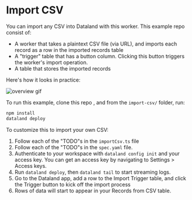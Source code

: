 # Import CSV

You can import any CSV into Dataland with this worker. This example repo consist of:

- A worker that takes a plaintext CSV file (via URL), and imports each record as a row in the imported records table
- A "trigger" table that has a button column. Clicking this button triggers the worker's import operation.
- A table that stores the imported records

Here's how it looks in practice:

![overview gif](https://i.ibb.co/S3w3vxZ/csv-import-overview.gif)

To run this example, clone this repo , and from the `import-csv/` folder, run:

```sh
npm install
dataland deploy
```

To customize this to import your own CSV:

1. Follow each of the "TODO"s in the `importCsv.ts` file
2. Follow each of the "TODO"s in the `spec.yaml` file.
3. Authenticate to your workspace with `dataland config init` and your access key. You can get an access key by navigating to Settings > Access keys.
4. Run `dataland deploy`, then `dataland tail` to start streaming logs.
5. Go to the Dataland app, add a row to the Import Trigger table, and click the Trigger button to kick off the import process
6. Rows of data will start to appear in your Records from CSV table.
